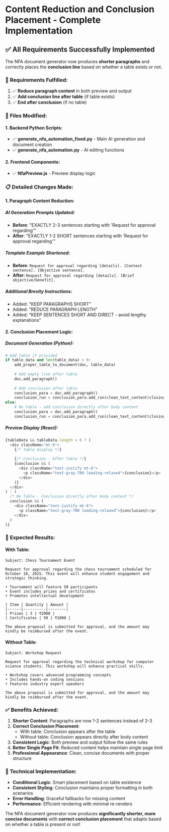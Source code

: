 # Content Reduction and Conclusion Placement - Complete Implementation

## ✅ All Requirements Successfully Implemented

The NFA document generator now produces **shorter paragraphs** and correctly places the **conclusion line** based on whether a table exists or not.

### 🎯 **Requirements Fulfilled:**

1. ✅ **Reduce paragraph content** in both preview and output
2. ✅ **Add conclusion line after table** (if table exists)
3. ✅ **End after conclusion** (if no table)

### 🔄 **Files Modified:**

#### 1. **Backend Python Scripts:**
- ✅ **generate_nfa_automation_fixed.py** - Main AI generation and document creation
- ✅ **generate_nfa_automation.py** - AI editing functions

#### 2. **Frontend Components:**
- ✅ **NfaPreview.js** - Preview display logic

### 📋 **Detailed Changes Made:**

#### **1. Paragraph Content Reduction:**

##### **AI Generation Prompts Updated:**
- **Before**: "EXACTLY 2-3 sentences starting with 'Request for approval regarding'"
- **After**: "EXACTLY 1-2 SHORT sentences starting with 'Request for approval regarding'"

##### **Template Example Shortened:**
- **Before**: `Request for approval regarding [details]. [Context sentence]. [Objective sentence].`
- **After**: `Request for approval regarding [details]. [Brief objective/benefit].`

##### **Additional Brevity Instructions:**
- Added: "KEEP PARAGRAPHS SHORT"
- Added: "REDUCE PARAGRAPH LENGTH"
- Added: "KEEP SENTENCES SHORT AND DIRECT - avoid lengthy explanations"

#### **2. Conclusion Placement Logic:**

##### **Document Generation (Python):**
```python
# Add table if provided
if table_data and len(table_data) > 0:
    add_proper_table_to_document(doc, table_data)
    
    # Add empty line after table
    doc.add_paragraph()
    
    # Add conclusion after table
    conclusion_para = doc.add_paragraph()
    conclusion_run = conclusion_para.add_run(clean_text_content(closing_line))
else:
    # No table - add conclusion directly after body content
    conclusion_para = doc.add_paragraph()
    conclusion_run = conclusion_para.add_run(clean_text_content(closing_line))
```

##### **Preview Display (React):**
```javascript
{tableData && tableData.length > 0 ? (
  <div className="mt-6">
    {/* Table display */}
    
    {/* Conclusion - After Table */}
    {conclusion && (
      <div className="text-justify mt-6">
        <p className="text-gray-700 leading-relaxed">{conclusion}</p>
      </div>
    )}
  </div>
) : (
  /* No Table - Conclusion directly after body content */
  conclusion && (
    <div className="text-justify mt-6">
      <p className="text-gray-700 leading-relaxed">{conclusion}</p>
    </div>
  )
)}
```

### 🎉 **Expected Results:**

#### **With Table:**
```
Subject: Chess Tournament Event

Request for approval regarding the chess tournament scheduled for October 10, 2025. This event will enhance student engagement and strategic thinking.

• Tournament will feature 50 participants
• Event includes prizes and certificates
• Promotes intellectual development

| Item | Quantity | Amount |
|------|----------|--------|
| Prizes | 3 | ₹2000 |
| Certificates | 50 | ₹1000 |

The above proposal is submitted for approval, and the amount may kindly be reimbursed after the event.
```

#### **Without Table:**
```
Subject: Workshop Request

Request for approval regarding the technical workshop for computer science students. This workshop will enhance practical skills.

• Workshop covers advanced programming concepts
• Includes hands-on coding sessions
• Features industry expert speakers

The above proposal is submitted for approval, and the amount may kindly be reimbursed after the event.
```

### ✅ **Benefits Achieved:**

1. **Shorter Content**: Paragraphs are now 1-2 sentences instead of 2-3
2. **Correct Conclusion Placement**: 
   - With table: Conclusion appears after the table
   - Without table: Conclusion appears directly after body content
3. **Consistent Logic**: Both preview and output follow the same rules
4. **Better Single Page Fit**: Reduced content helps maintain single page limit
5. **Professional Appearance**: Clean, concise documents with proper structure

### 🔧 **Technical Implementation:**

- **Conditional Logic**: Smart placement based on table existence
- **Consistent Styling**: Conclusion maintains proper formatting in both scenarios
- **Error Handling**: Graceful fallbacks for missing content
- **Performance**: Efficient rendering with minimal re-renders

The NFA document generator now produces **significantly shorter, more concise documents** with **correct conclusion placement** that adapts based on whether a table is present or not!
